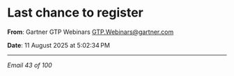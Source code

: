# Last chance to register

**From**: Gartner GTP Webinars <GTP.Webinars@gartner.com>

**Date**: 11 August 2025 at 5:02:34 PM

---

*Email 43 of 100*
